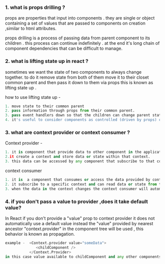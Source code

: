 ### 1. what is props drilling ?

props are properties that input into components . they are single or object containing a set of values that are passed to components on creation ,similar to html attributes.

props drilling is a process of passing data from parent component to its children . this process can continue indefinitely . at the end it's long chain of component dependencies that can be difficult to manage.
### 2. what is lifting state up in react ? 
sometimes we want the state of two components to always change together. to do it remove state from both of them move it to their closet common parent and then pass it down to them via props this is known as lifting state up .

how to use lifting state up - 


```python
1. move state to their common parent
2. pass information through props from their common parent.
3. pass event handlers down so that the children can change parent state.
4. it's useful to consider components as controlled (driven by props) or "uncontrolled" (driven by state)
```

### 3. what are context provider or context consumer ?
Context provider - 

```python
1. it is component that provide data to other component in the application.
2.it create a context and store data or state within that context.
3. this data can be accessed by any component that subscribe to that component. 
```
context consumer
```python
1. it is  a component that consumes or access the data provided by context.
2. it subscribe to a specific context and can read data or state from the context .
3. when the data in the context changes the context consumer will automatically re-render to reflect the updated data.
```
### 4. if you don't pass a value to provider ,does it take default value?
In React if you don't provide a "value" prop to context provider it does not automatically use a default value instead the "value" provided by nearest ancestor "context.provider" in the component tree will be used , this behavior is known as propagation.
```python
example -  <Context.provider value="someData">
              <childComponent />
           </Context.Provider>
in this case value available to childComponent and any other components within childCompnent subtree. 
```